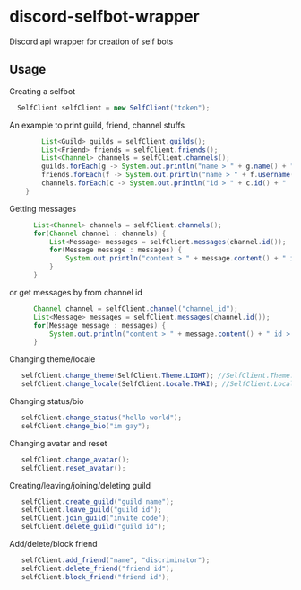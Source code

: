 # discord-selfbot-wrapper
Discord api wrapper for creation of self bots


## Usage

Creating a selfbot

```java
  SelfClient selfClient = new SelfClient("token");
```

An example to print guild, friend, channel stuffs

```java
        List<Guild> guilds = selfClient.guilds();
        List<Friend> friends = selfClient.friends();
        List<Channel> channels = selfClient.channels();
        guilds.forEach(g -> System.out.println("name > " + g.name() + " | " + "id > " + g.id()));
        friends.forEach(f -> System.out.println("name > " + f.username() + " | " + "id > " + f.id()));
        channels.forEach(c -> System.out.println("id > " + c.id() + " | " + "last message id > " + c.last_message_id()));
    }
```

Getting messages

  ```java
        List<Channel> channels = selfClient.channels();
        for(Channel channel : channels) {
            List<Message> messages = selfClient.messages(channel.id());
            for(Message message : messages) {
                System.out.println("content > " + message.content() + " id > " + message.id());
            }
        }
```

or get messages by from channel id

  ```java
        Channel channel = selfClient.channel("channel_id");
        List<Message> messages = selfClient.messages(channel.id());
        for(Message message : messages) {
            System.out.println("content > " + message.content() + " id > " + message.id());
        }
```

Changing theme/locale

  ```java
     selfClient.change_theme(SelfClient.Theme.LIGHT); //SelfClient.Theme.DARK
     selfClient.change_locale(SelfClient.Locale.THAI); //SelfClient.Locale.GREEK/JAPAN/BULGARIAN/RUSSIAN
```

Changing status/bio

  ```java
     selfClient.change_status("hello world");
     selfClient.change_bio("im gay");
```

Changing avatar and reset

  ```java
     selfClient.change_avatar();
     selfClient.reset_avatar();
```

Creating/leaving/joining/deleting guild

  ```java
     selfClient.create_guild("guild name");
     selfClient.leave_guild("guild id");
     selfClient.join_guild("invite code");
     selfClient.delete_guild("guild id");
```

Add/delete/block friend
  ```java
     selfClient.add_friend("name", "discriminator");
     selfClient.delete_friend("friend id");
     selfClient.block_friend("friend id");
```



